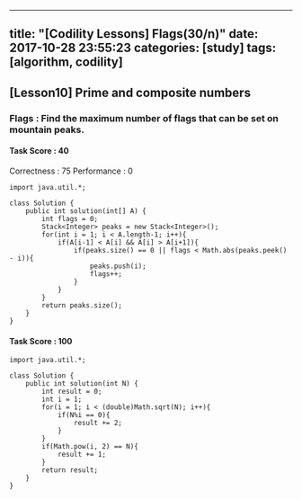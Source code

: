  ---
title:  "[Codility Lessons] Flags(30/n)"
date:   2017-10-28 23:55:23
categories: [study]
tags: [algorithm, codility]
---
## [Lesson10] Prime and composite numbers  
###  Flags : Find the maximum number of flags that can be set on mountain peaks.  

#### Task Score : 40
Correctness : 75 	Performance : 0

```
import java.util.*;

class Solution {
    public int solution(int[] A) {
        int flags = 0;
        Stack<Integer> peaks = new Stack<Integer>();
        for(int i = 1; i < A.length-1; i++){
            if(A[i-1] < A[i] && A[i] > A[i+1]){
                if(peaks.size() == 0 || flags < Math.abs(peaks.peek() - i)){
                    peaks.push(i);
                    flags++;
                }    
            }    
        }
        return peaks.size();
    }
}

```

#### Task Score : 100  
```
import java.util.*;

class Solution {
    public int solution(int N) {
        int result = 0;
        int i = 1;
        for(i = 1; i < (double)Math.sqrt(N); i++){
            if(N%i == 0){
                result += 2;    
            }
        }
        if(Math.pow(i, 2) == N){
            result += 1;    
        }
        return result;
    }
}
```
